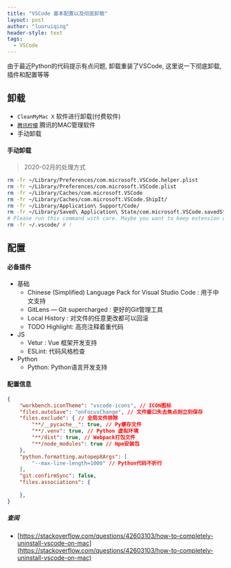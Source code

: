 ```yaml
---
title: "VSCode 基本配置以及彻底卸载"
layout: post
author: "luoruiqing"
header-style: text
tags:
  - VSCode
---
```


由于最近Python的代码提示有点问题, 卸载重装了VSCode, 这里说一下彻底卸载, 插件和配置等等

## 卸载 

- `CleanMyMac X` 软件进行卸载(付费软件)
- [`腾讯柠檬`](https://lemon.qq.com/) 腾讯的MAC管理软件
- 手动卸载

#### 手动卸载

> 2020-02月的处理方式

```sh
rm -fr ~/Library/Preferences/com.microsoft.VSCode.helper.plist 
rm -fr ~/Library/Preferences/com.microsoft.VSCode.plist 
rm -fr ~/Library/Caches/com.microsoft.VSCode
rm -fr ~/Library/Caches/com.microsoft.VSCode.ShipIt/
rm -fr ~/Library/Application\ Support/Code/
rm -fr ~/Library/Saved\ Application\ State/com.microsoft.VSCode.savedState/
# Please run this command with care. Maybe you want to keep extension directories.
rm -fr ~/.vscode/ # !
```

## 配置

#### 必备插件

- 基础
    - Chinese (Simplified) Language Pack for Visual Studio Code : 用于中文支持
    - GitLens — Git supercharged : 更好的Git管理工具
    - Local History : 对文件的任意更改都可以回滚
    - TODO Highlight: 高亮注释着重代码
- JS
    - Vetur : Vue 框架开发支持
    - ESLint: 代码风格检查
- Python
    - Python: Python语言开发支持


#### 配置信息

```json
{
    "workbench.iconTheme": "vscode-icons", // ICON图标
    "files.autoSave": "onFocusChange", // 文件窗口失去焦点则立刻保存
    "files.exclude": { // 全局文件排除
        "**/__pycache__": true, // Py缓存文件
        "**/.venv": true, // Python 虚拟环境
        "**/dist": true, // Webpack打包文件
        "**/node_modules": true // Npm安装包
    },
    "python.formatting.autopep8Args": [
        "--max-line-length=1000" // Python代码不折行
    ],
    "git.confirmSync": false,
    "files.associations": {
    
    },
}
```


##### 查阅

- [https://stackoverflow.com/questions/42603103/how-to-completely-uninstall-vscode-on-mac](https://stackoverflow.com/questions/42603103/how-to-completely-uninstall-vscode-on-mac)
